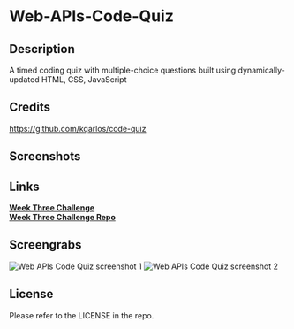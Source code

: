 # Web-APIs-Code-Quiz

## Description
A timed coding quiz with multiple-choice questions built using dynamically-updated HTML, CSS, JavaScript

## Credits
https://github.com/kqarlos/code-quiz

## Screenshots

## Links

[**Week Three Challenge**](https://mbartnett.github.io/Web-APIs-Code-Quiz/)<br>
[**Week Three Challenge Repo**](https://github.com/mbartnett/Web-APIs-Code-Quiz)

## Screengrabs

![Web APIs Code Quiz screenshot 1](assets/images/.png)
![Web APIs Code Quiz screenshot 2](assets/images/.png)


## License

Please refer to the LICENSE in the repo.
